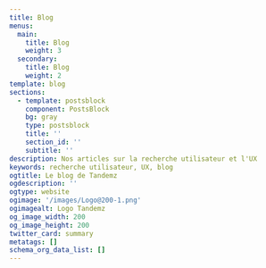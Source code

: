 ```yaml
---
title: Blog
menus:
  main:
    title: Blog
    weight: 3
  secondary:
    title: Blog
    weight: 2
template: blog
sections:
  - template: postsblock
    component: PostsBlock
    bg: gray
    type: postsblock
    title: ''
    section_id: ''
    subtitle: ''
description: Nos articles sur la recherche utilisateur et l'UX
keywords: recherche utilisateur, UX, blog
ogtitle: Le blog de Tandemz
ogdescription: ''
ogtype: website
ogimage: '/images/Logo@200-1.png'
ogimagealt: Logo Tandemz
og_image_width: 200
og_image_height: 200
twitter_card: summary
metatags: []
schema_org_data_list: []
---
```

